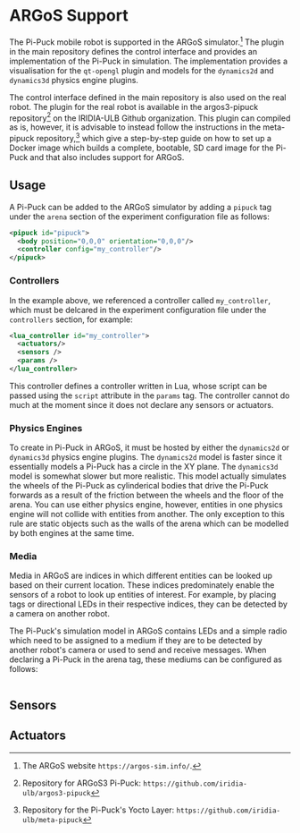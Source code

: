 # ARGoS Support

The Pi-Puck mobile robot is supported in the ARGoS simulator.[^1] The plugin in the main repository defines the control interface and provides an implementation of the Pi-Puck in simulation. The implementation provides a visualisation for the `qt-opengl` plugin and models for the `dynamics2d` and `dynamics3d` physics engine plugins.

[^1]: The ARGoS website `https://argos-sim.info/`.

The control interface defined in the main repository is also used on the real robot. The plugin for the real robot is available in the argos3-pipuck repository[^2] on the IRIDIA-ULB Github organization. This plugin can compiled as is, however, it is advisable to instead follow the instructions in the meta-pipuck repository,[^3] which give a step-by-step guide on how to set up a Docker image which builds a complete, bootable, SD card image for the Pi-Puck and that also includes support for ARGoS.

[^2]: Repository for ARGoS3 Pi-Puck: `https://github.com/iridia-ulb/argos3-pipuck`
[^3]: Repository for the Pi-Puck's Yocto Layer: `https://github.com/iridia-ulb/meta-pipuck`

## Usage
A Pi-Puck can be added to the ARGoS simulator by adding a `pipuck` tag under the `arena` section of the experiment configuration file as follows:
```xml
<pipuck id="pipuck">
  <body position="0,0,0" orientation="0,0,0"/>
  <controller config="my_controller"/>
</pipuck>
```

### Controllers
In the example above, we referenced a controller called `my_controller`, which must be delcared in the experiment configuration file under the `controllers` section, for example:
```xml
<lua_controller id="my_controller">
  <actuators/>
  <sensors />
  <params />
</lua_controller>
```
This controller defines a controller written in Lua, whose script can be passed using the `script` attribute in the `params` tag. The controller cannot do much at the moment since it does not declare any sensors or actuators.

### Physics Engines
To create in Pi-Puck in ARGoS, it must be hosted by either the `dynamics2d` or `dynamics3d` physics engine plugins. The `dynamics2d` model is faster since it essentially models a Pi-Puck has a circle in the XY plane. The `dynamics3d` model is somewhat slower but more realistic. This model actually simulates the wheels of the Pi-Puck as cylinderical bodies that drive the Pi-Puck forwards as a result of the friction between the wheels and the floor of the arena. You can use either physics engine, however, entities in one physics engine will not collide with entities from another. The only exception to this rule are static objects such as the walls of the arena which can be modelled by both engines at the same time.

### Media
Media in ARGoS are indices in which different entities can be looked up based on their current location. These indices predominately enable the sensors of a robot to look up entities of interest. For example, by placing tags or directional LEDs in their respective indices, they can be detected by a camera on another robot.

The Pi-Puck's simulation model in ARGoS contains LEDs and a simple radio which need to be assigned to a medium if they are to be detected by another robot's camera or used to send and receive messages. When declaring a Pi-Puck in the arena tag, these mediums can be configured as follows:

```xml

```




## Sensors


## Actuators

